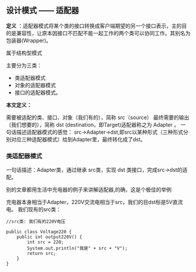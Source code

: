 ## 设计模式 —— 适配器

**定义** ：适配器模式将某个类的接口转换成客户端期望的另一个接口表示，主的目的是兼容性，让原本因接口不匹配不能一起工作的两个类可以协同工作。其别名为包装器(Wrapper)。

属于结构型模式

主要分为三类：
- 类适配器模式
- 对象的适配器模式
- 接口的适配器模式。

**本文定义：**

需要被适配的类、接口、对象（我们有的），简称 src（source） 最终需要的输出（我们想要的），简称 dst (destination，即Target)适配器称之为 Adapter 。
一句话描述适配器模式的感觉： src->Adapter->dst,即src以某种形式（三种形式分别对应三种适配器模式）给到Adapter里，最终转化成了dst。

### 类适配器模式

一句话描述：Adapter类，通过继承 src类，实现 dst 类接口，完成src->dst的适配。

别的文章都用生活中充电器的例子来讲解适配器,的确，这是个极佳的举例

充电器本身相当于Adapter，220V交流电相当于src，我们的目dst标是5V直流电。 
我们现有的src类：

```
//src类: 我们有的220V电压

public class Voltage220 {
    public int output220V() {
        int src = 220;
        System.out.println("我是" + src + "V");
        return src;
    }
}
```
